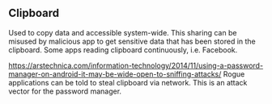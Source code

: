 ## Clipboard
Used to copy data and accessible system-wide. This sharing can be misused by malicious app to get sensitive data that has been stored in the clipboard. Some apps reading clipboard continuously, i.e. Facebook.

https://arstechnica.com/information-technology/2014/11/using-a-password-manager-on-android-it-may-be-wide-open-to-sniffing-attacks/
Rogue applications can be told to steal clipboard via network. This is an attack vector for the password manager.